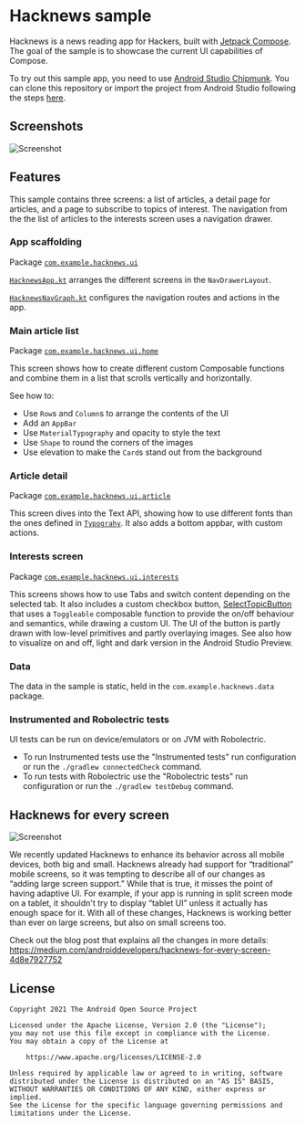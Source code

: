 # Hacknews sample
Hacknews is a news reading app for Hackers, built with
[Jetpack Compose](https://developer.android.com/jetpack/compose). The goal of the sample is to
showcase the current UI capabilities of Compose.

To try out this sample app, you need to use 
[Android Studio Chipmunk](https://developer.android.com/studio).
You can clone this repository or import the
project from Android Studio following the steps
[here](https://developer.android.com/jetpack/compose/setup#sample).

## Screenshots

<img src="screenshots/hacknews_demo.gif" alt="Screenshot">

## Features

This sample contains three screens: a list of articles, a detail page for articles, and a page to
subscribe to topics of interest. The navigation from the the list of articles to the interests
screen uses a navigation drawer.

### App scaffolding

Package [`com.example.hacknews.ui`][1]

[`HacknewsApp.kt`][2] arranges the different screens in the `NavDrawerLayout`. 

[`HacknewsNavGraph.kt`][3] configures the navigation routes and actions in the app. 

[1]: app/src/main/java/com/example/hacknews/ui
[2]: app/src/main/java/com/example/hacknews/ui/HacknewsApp.kt
[3]: app/src/main/java/com/example/hacknews/ui/HacknewsNavGraph.kt

### Main article list

Package [`com.example.hacknews.ui.home`][4]

This screen shows how to create different custom Composable functions and combine them in a list
that scrolls vertically and horizontally.

See how to:

* Use `Row`s and `Column`s to arrange the contents of the UI
* Add an `AppBar`
* Use `MaterialTypography` and opacity to style the text
* Use `Shape` to round the corners of the images
* Use elevation to make the `Card`s stand out from the background

[4]: app/src/main/java/com/example/hacknews/ui/home

### Article detail

Package [`com.example.hacknews.ui.article`][5]

This screen dives into the Text API, showing how to use different fonts than the ones defined in
[`Typograhy`][6]. It also adds a bottom appbar, with custom actions.

[5]: app/src/main/java/com/example/hacknews/ui/article
[6]: app/src/main/java/com/example/hacknews/ui/theme/Type.kt

### Interests screen

Package [`com.example.hacknews.ui.interests`][7]

This screens shows how to use Tabs and switch content depending on the selected tab. It
also includes a custom checkbox button, [SelectTopicButton][8]
that uses a `Toggleable` composable function to provide
the on/off behaviour and semantics, while drawing a custom UI. The UI of the button is partly
drawn with low-level primitives and partly overlaying images. See also how to visualize
on and off, light and dark version in the Android Studio Preview.

[7]: app/src/main/java/com/example/hacknews/ui/interests
[8]: app/src/main/java/com/example/hacknews/ui/interests/SelectTopicButton.kt

### Data

The data in the sample is static, held in the `com.example.hacknews.data` package.

### Instrumented and Robolectric tests

UI tests can be run on device/emulators or on JVM with Robolectric.

* To run Instrumented tests use the "Instrumented tests" run configuration or run the `./gradlew connectedCheck` command.
* To run tests with Robolectric use the "Robolectric tests" run configuration or run the `./gradlew testDebug` command.

## Hacknews for every screen

<img src="screenshots/hacknews_all_screens.png" alt="Screenshot">

We recently updated Hacknews to enhance its behavior across all mobile devices, both big and small.
Hacknews already had support for “traditional” mobile screens, so it was tempting to describe all of
our changes as “adding large screen support.” While that is true, it misses the point of having
adaptive UI. For example, if your app is running in split screen mode on a tablet, it shouldn't try
to display “tablet UI” unless it actually has enough space for it. With all of these changes,
Hacknews is working better than ever on large screens, but also on small screens too.

Check out the blog post that explains all the changes in more details:
https://medium.com/androiddevelopers/hacknews-for-every-screen-4d8e7927752

## License

```
Copyright 2021 The Android Open Source Project

Licensed under the Apache License, Version 2.0 (the "License");
you may not use this file except in compliance with the License.
You may obtain a copy of the License at

    https://www.apache.org/licenses/LICENSE-2.0

Unless required by applicable law or agreed to in writing, software
distributed under the License is distributed on an "AS IS" BASIS,
WITHOUT WARRANTIES OR CONDITIONS OF ANY KIND, either express or implied.
See the License for the specific language governing permissions and
limitations under the License.
```
